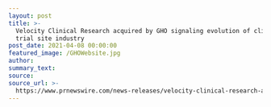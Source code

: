 ```yaml
---
layout: post
title: >-
  Velocity Clinical Research acquired by GHO signaling evolution of clinical
  trial site industry
post_date: 2021-04-08 00:00:00
featured_image: /GHOWebsite.jpg
author:
summary_text:
source:
source_url: >-
  https://www.prnewswire.com/news-releases/velocity-clinical-research-acquired-by-gho-signalling-evolution-of-clinical-trial-site-industry-301264417.html
---
```

